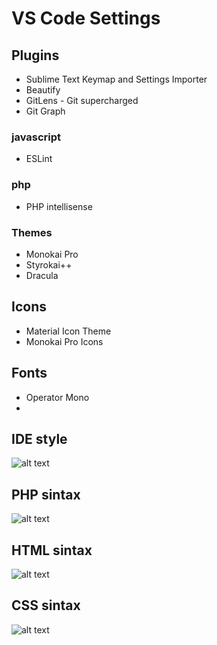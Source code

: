 # VS Code Settings

## Plugins
- Sublime Text Keymap and Settings Importer
- Beautify
- GitLens - Git supercharged
- Git Graph
### javascript
- ESLint
### php
- PHP intellisense

### Themes
- Monokai Pro
- Styrokai++
- Dracula

## Icons
- Material Icon Theme
- Monokai Pro Icons

## Fonts
- Operator Mono
- 

## IDE style
![alt text](https://raw.githubusercontent.com/marciofmjr/vscode-settings/master/preview-ide.png)

## PHP sintax
![alt text](https://raw.githubusercontent.com/marciofmjr/vscode-settings/master/preview-php.png)

## HTML sintax
![alt text](https://raw.githubusercontent.com/marciofmjr/vscode-settings/master/preview-html.png)

## CSS sintax
![alt text](https://raw.githubusercontent.com/marciofmjr/vscode-settings/master/preview-css.png)
